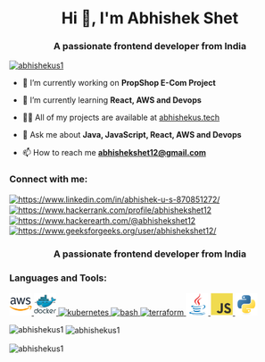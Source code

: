 <h1 align="center">Hi 👋, I'm Abhishek Shet</h1>
<h3 align="center">A passionate frontend developer from India</h3>

<p align="left"> <a href="https://github.com/ryo-ma/github-profile-trophy"><img src="https://github-profile-trophy.vercel.app/?username=abhishekus1" alt="abhishekus1" /></a> </p>

- 🔭 I’m currently working on **PropShop E-Com Project**

- 🌱 I’m currently learning **React, AWS and Devops**

- 👨‍💻 All of my projects are available at [abhishekus.tech](abhishekus.tech)

- 💬 Ask me about **Java, JavaScript, React, AWS and Devops**

- 📫 How to reach me **abhishekshet12@gmail.com**

<h3 align="left">Connect with me:</h3>
<p align="left">
<a href="https://linkedin.com/in/https://www.linkedin.com/in/abhishek-u-s-870851272/" target="blank"><img align="center" src="https://raw.githubusercontent.com/rahuldkjain/github-profile-readme-generator/master/src/images/icons/Social/linked-in-alt.svg" alt="https://www.linkedin.com/in/abhishek-u-s-870851272/" height="30" width="40" /></a>
<a href="https://www.hackerrank.com/https://www.hackerrank.com/profile/abhishekshet12" target="blank"><img align="center" src="https://raw.githubusercontent.com/rahuldkjain/github-profile-readme-generator/master/src/images/icons/Social/hackerrank.svg" alt="https://www.hackerrank.com/profile/abhishekshet12" height="30" width="40" /></a>
<a href="https://www.hackerearth.com/https://www.hackerearth.com/@abhishekshet12" target="blank"><img align="center" src="https://raw.githubusercontent.com/rahuldkjain/github-profile-readme-generator/master/src/images/icons/Social/hackerearth.svg" alt="https://www.hackerearth.com/@abhishekshet12" height="30" width="40" /></a>
<a href="https://auth.geeksforgeeks.org/user/https://www.geeksforgeeks.org/user/abhishekshet12/" target="blank"><img align="center" src="https://raw.githubusercontent.com/rahuldkjain/github-profile-readme-generator/master/src/images/icons/Social/geeks-for-geeks.svg" alt="https://www.geeksforgeeks.org/user/abhishekshet12/" height="30" width="40" /></a>
</p>

<h3 align="center">A passionate frontend developer from India</h3>

<h3 align="left">Languages and Tools:</h3>
<p align="left">
  <a href="https://aws.amazon.com" target="_blank" rel="noreferrer">
    <img src="https://raw.githubusercontent.com/devicons/devicon/master/icons/amazonwebservices/amazonwebservices-original-wordmark.svg" alt="aws" width="40" height="40"/>
  </a>
  <a href="https://www.docker.com/" target="_blank" rel="noreferrer">
    <img src="https://raw.githubusercontent.com/devicons/devicon/master/icons/docker/docker-original-wordmark.svg" alt="docker" width="40" height="40"/>
  </a>
  <a href="https://kubernetes.io" target="_blank" rel="noreferrer">
    <img src="https://www.vectorlogo.zone/logos/kubernetes/kubernetes-icon.svg" alt="kubernetes" width="40" height="40"/>
  </a>
  <a href="https://www.gnu.org/software/bash/" target="_blank" rel="noreferrer">
    <img src="https://www.vectorlogo.zone/logos/gnu_bash/gnu_bash-icon.svg" alt="bash" width="40" height="40"/>
  </a>
  <a href="https://www.terraform.io/" target="_blank" rel="noreferrer">
    <img src="https://www.vectorlogo.zone/logos/terraformio/terraformio-icon.svg" alt="terraform" width="40" height="40"/>
  </a>
  <a href="https://www.java.com" target="_blank" rel="noreferrer">
    <img src="https://raw.githubusercontent.com/devicons/devicon/master/icons/java/java-original.svg" alt="java" width="40" height="40"/>
  </a>
  <a href="https://developer.mozilla.org/en-US/docs/Web/JavaScript" target="_blank" rel="noreferrer">
    <img src="https://raw.githubusercontent.com/devicons/devicon/master/icons/javascript/javascript-original.svg" alt="javascript" width="40" height="40"/>
  </a>
  <a href="https://www.python.org" target="_blank" rel="noreferrer">
    <img src="https://raw.githubusercontent.com/devicons/devicon/master/icons/python/python-original.svg" alt="python" width="40" height="40"/>
  </a>
</p>

<p><img align="left" src="https://github-readme-stats.vercel.app/api/top-langs?username=abhishekus1&show_icons=true&locale=en&layout=compact" alt="abhishekus1" /></p>

<p>&nbsp;<img align="center" src="https://github-readme-stats.vercel.app/api?username=abhishekus1&show_icons=true&locale=en" alt="abhishekus1" /></p>

<p><img align="center" src="https://github-readme-streak-stats.herokuapp.com/?user=abhishekus1&" alt="abhishekus1" /></p>
